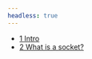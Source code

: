 ```yaml
---
headless: true
---
```


- [1 Intro](/bgnet/docs/intro)
- [2 What is a socket?](/bgnet/docs/what-is-a-socket)
<br />
